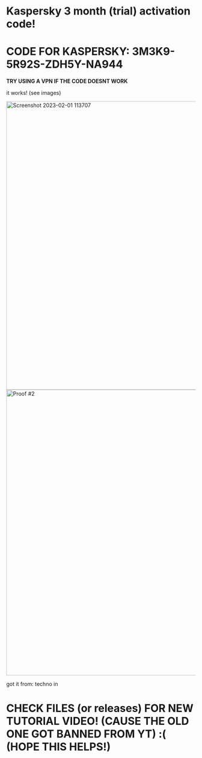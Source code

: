 # Kaspersky 3 month (trial) activation code!

# **CODE FOR KASPERSKY: 3M3K9-5R92S-ZDH5Y-NA944**
 
**TRY USING A VPN IF THE CODE DOESNT WORK**

it works! (see images)


<img width="764" alt="Screenshot 2023-02-01 113707" src="https://user-images.githubusercontent.com/123305689/216149559-149e4545-0174-4019-9c33-fd393d5a28cb.png">

<img width="757" alt="Proof #2" src="https://user-images.githubusercontent.com/123305689/216149935-bf03ae2e-46c2-4a3d-ba93-6de7aa234c48.png">



got it from: techno in


# CHECK FILES (or releases) FOR NEW TUTORIAL VIDEO! (CAUSE THE OLD ONE GOT BANNED FROM YT) :( (HOPE THIS HELPS!)
